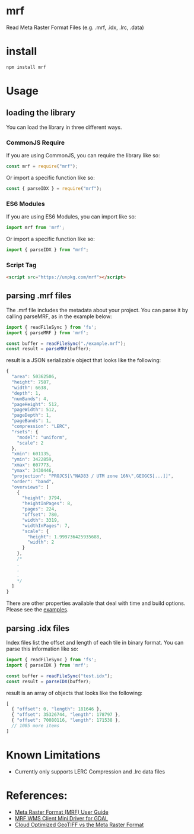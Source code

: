 # mrf
Read Meta Raster Format Files (e.g. .mrf, .idx, .lrc, .data)

# install
```bash
npm install mrf
```

# Usage
## loading the library
You can load the library in three different ways.
### CommonJS Require
If you are using CommonJS, you can require the library like so:
```js
const mrf = require("mrf");
```
Or import a specific function like so:
```js
const { parseIDX } = require("mrf");
```
### ES6 Modules
If you are using ES6 Modules, you can import like so:
```js
import mrf from 'mrf';
```
Or import a specific function like so:
```js
import { parseIDX } from "mrf";
```
### Script Tag
```html
<script src="https://unpkg.com/mrf"></script>
```

## parsing .mrf files
The .mrf file includes the metadata about your project.  You can parse it by calling parseMRF, as in the example below:
```js
import { readFileSync } from 'fs';
import { parseMRF } from 'mrf';

const buffer = readFileSync("./example.mrf");
const result = parseMRF(buffer);
```
result is a JSON serializable object that looks like the following:
```javascript
{
  "area": 50362506,
  "height": 7587,
  "width": 6638,
  "depth": 1,
  "numBands": 4,
  "pageHeight": 512,
  "pageWidth": 512,
  "pageDepth": 1,
  "pageBands": 1,
  "compression": "LERC",
  "rsets": {
    "model": "uniform",
    "scale": 2
  },
  "xmin": 601135,
  "ymin": 3422859,
  "xmax": 607773,
  "ymax": 3430446,
  "projection": "PROJCS[\"NAD83 / UTM zone 16N\",GEOGCS[...]]",
  "order": "band",
  "overviews": [
    {
      "height": 3794,
      "heightInPages": 8,
      "pages": 224,
      "offset": 780,
      "width": 3319,
      "widthInPages": 7,
      "scale": {
        "height": 1.999736425935688,
        "width": 2
      }
    },
    /*
    .
    .
    .
    */
  ]
}
```
There are other properties available that deal with time and build options.  Please see the [examples](https://github.com/GeoSurge/mrf/tree/master/examples).

## parsing .idx files
Index files list the offset and length of each tile in binary format.  You can parse this information like so:
```javascript
import { readFileSync } from 'fs';
import { parseIDX } from 'mrf';

const buffer = readFileSync("test.idx");
const result = parseIDX(buffer);
```
result is an array of objects that looks like the following:
```js
[
  { "offset": 0, "length": 181646 },
  { "offset": 35326744, "length": 178797 },
  { "offset": 70080116, "length": 171538 },
  // 1085 more items
]
```

# Known Limitations
- Currently only supports LERC Compression and .lrc data files

# References:
- [Meta Raster Format (MRF) User Guide](https://github.com/nasa-gibs/mrf/blob/master/doc/MUG.md)
- [MRF WMS Client Mini Driver for GDAL](https://github.com/OSGeo/gdal/blob/master/gdal/frmts/wms/minidriver_mrf.cpp)
- [Cloud Optimized GeoTIFF vs the Meta Raster Format](https://medium.com/element84/cloud-optimized-geotiff-vs-the-meta-raster-format-d24c1a77dc2e)
